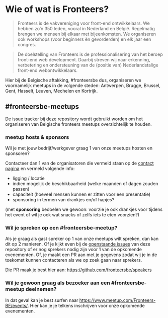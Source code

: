 # Wie of wat is Fronteers?
>Fronteers is de vakvereniging voor front-end ontwikkelaars. We hebben zo’n 350 leden, vooral in Nederland en België. Regelmatig brengen we mensen bij elkaar met bijeenkomsten. We organiseren ook workshops (voor beginners èn gevorderden) en elk jaar een congres.

>De doelstelling van Fronteers is de professionalisering van het beroep front-end web development. Daarbij streven wij naar erkenning, verbetering en ondersteuning van de (positie van) Nederlandstalige front-end webontwikkelaars.

Hier bij de Belgische aftakking, #fronteersbe dus, organiseren we voornamelijk meetups in de volgende steden: Antwerpen, Brugge, Brussel, Gent, Hasselt, Leuven, Mechelen en Kortrijk.

## #fronteersbe-meetups

De issue tracker bij deze repository wordt gebruikt worden om het organiseren van Belgische fronteers meetups overzichtelijk te houden.

### meetup hosts & sponsors
Wil je met jouw bedrijf/werkgever graag 1 van onze meetups hosten en sponsoren?

Contacteer dan 1 van de organisatoren die vermeld staan op de [contact pagina](https://github.com/fronteersbe/meetups/blob/master/contact.md) en vermeld volgende info:

- ligging / locatie
- indien mogelijk de beschikbaarheid (welke maanden of dagen zouden passen)
- capaciteit (hoeveel mensen kunnen er zitten voor een presentatie)
- sponsoring in termen van drankjes en/of hapjes?

(met **sponsoring** bedoelen we gewoon: voorzie je ook drankjes voor tijdens het event of wil je ook wat snacks of zelfs iets te eten voorzien?)

### Wil je spreken op een #fronteersbe-meetup?
Als je graag als gast spreker op 1 van onze meetups wilt spreken, dan kan dit op 2 manieren. Of je kijkt even bij de [openstaande issues](https://github.com/fronteersbe/meetups/issues) van deze repository of er nog sprekers nodig zijn voor 1 van de opkomende evenementen. Of, je maakt een PR aan met je gegevens zodat wij je in de toekomst kunnen contacteren als we op zoek gaan naar sprekers.

Die PR maak je best hier aan: https://github.com/fronteersbe/speakers

### Wil je gewoon graag als bezoeker aan een #fronteersbe-meetup deelnemen?
In dat geval kan je best surfen naar https://www.meetup.com/Fronteers-BE/events/. Hier kan je je telkens inschrijven voor onze opkomende evenementen.
